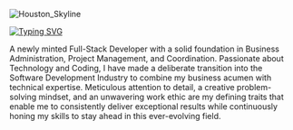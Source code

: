 
![Houston_Skyline](https://images.fineartamerica.com/images/artworkimages/mediumlarge/2/1-houston-and-milan-skyline-mashup-michael-tompsett.jpg)

[![Typing SVG](https://readme-typing-svg.demolab.com?font=Exo&weight=600&size=35&pause=1000&color=265CD4&center=true&vCenter=true&multiline=true&width=435&lines=Shatha+Morales;Full-Stack+Developer)](https://git.io/typing-svg)

A newly minted Full-Stack Developer with a solid foundation in Business Administration, Project Management, and Coordination. Passionate about Technology and Coding, I have made a deliberate transition into the Software Development Industry to combine my business acumen with technical expertise. Meticulous attention to detail, a creative problem-solving mindset, and an unwavering work ethic are my defining traits that enable me to consistently deliver exceptional results while continuously honing my skills to stay ahead in this ever-evolving field.

